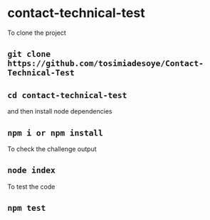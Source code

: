 # contact-technical-test

To clone the project

## `git clone https://github.com/tosimiadesoye/Contact-Technical-Test`

## `cd contact-technical-test` 

and then install node dependencies 

## `npm i or npm install`

To check the challenge output

## `node index`

To test the code

## `npm test`





